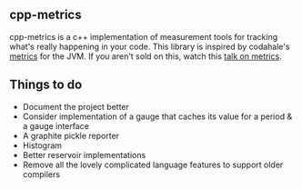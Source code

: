 ## cpp-metrics

cpp-metrics is a c++ implementation of measurement tools for tracking what's really happening in your code.
This library is inspired by codahale's [metrics] for the JVM.
If you aren't sold on this, watch this [talk on metrics].

## Things to do

* Document the project better
* Consider implementation of a gauge that caches its value for a period & a gauge interface
* A graphite pickle reporter
* Histogram
* Better reservoir implementations
* Remove all the lovely complicated language features to support older compilers

[metrics]: https://github.com/codahale/metrics
[talk on metrics]: https://www.youtube.com/watch?v=czes-oa0yik